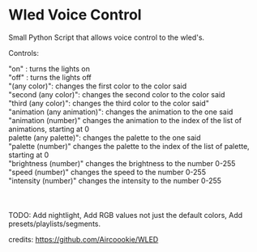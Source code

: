 # Wled Voice Control
Small Python Script that allows voice control to the wled's.

Controls:

"on" : turns the lights on <br/>
"off" : turns the lights off<br/>
"(any color)": changes the first color to the color said<br/>
"second (any color)": changes the second color to the color said<br/>
"third (any color)": changes the third color to the color said"<br/>
"animation (any animation)": changes the animation to the one said<br/>
"animation (number)" changes the animation to the index of the list of animations, starting at 0<br/>
palette (any palette)": changes the palette to the one said<br/>
"palette (number)" changes the palette to the index of the list of palette, starting at 0<br/>
"brightness (number)" changes the brightness to the number 0-255<br/>
"speed (number)" changes the speed to the number 0-255<br/>
"intensity (number)" changes the intensity to the number 0-255<br/>
<br/>
<br/>
<br/>
TODO: Add nightlight, Add RGB values not just the default colors, Add presets/playlists/segments.


credits: https://github.com/Aircoookie/WLED
